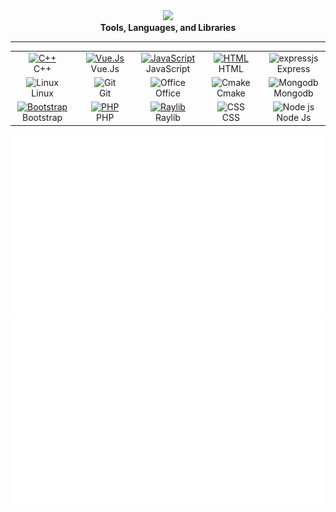 <div align="center">
  <img src="resources/goat.png" width="5%" />
</div>

<div align="center">
  <b>Tools, Languages, and Libraries</b>
  <hr />
</div>

<div align="center" style="margin-top: 3px">
  <table>
    <tr>
      <td align="center" width="95">
        <a href="https://en.cppreference.com/w/"
          ><img src="resources/cpp.png" width="48" height="48" alt="C++"
        /></a>
        <br />C++
      </td>
      <td align="center" width="95">
        <a href="https://vuejs.org/guide/introduction.html"
          ><img src="resources/vue.png" width="48" height="48" alt="Vue.Js"
        /></a>
        <br />Vue.Js
      </td>
      <td align="center" width="95">
        <a href="https://developer.mozilla.org/en-US/docs/Web/JavaScript"
          ><img
            src="resources/javascript-original.svg"
            width="48"
            height="48"
            alt="JavaScript"
        /></a>
        <br />JavaScript
      </td>
      <td align="center" width="95">
        <a href="https://developer.mozilla.org/en-US/docs/Web/HTML"
          ><img src="resources/html.png" width="48" height="48" alt="HTML"
        /></a>
        <br />HTML
      </td>
      <td align="center" width="95">
        <img src="resources/expressjs.png" width="48" height="48" alt="expressjs" />
        <br />Express
      </td>
    </tr>
    <tr>
      <td align="center" width="95">
        <img src="resources/linux.png" width="48" height="48" alt="Linux" />
        <br />Linux
      </td>
      <td align="center" width="95">
        <img src="resources/git.png" width="48" height="48" alt="Git" />
        <br />Git
      </td>
      <td align="center" width="95">
        <img src="resources/office.png" width="48" height="48" alt="Office" />
        <br />Office
      </td>
      <td align="center" width="95">
        <img src="resources/cmake.png" width="48" height="48" alt="Cmake" />
        <br />Cmake
      </td>
      <td align="center" width="95">
        <img src="resources/mongodb.png" width="48" height="48" alt="Mongodb" />
        <br />Mongodb
      </td>
    </tr>
    <tr>
      <td align="center" width="95">
        <a href="https://getbootstrap.com/docs/5.2/getting-started/introduction/"
          ><img
            src="resources/bootstrap-plain.svg"
            width="48"
            height="48"
            alt="Bootstrap"
        /></a>
        <br />Bootstrap
      </td>
      <td align="center" width="95">
        <a href="https://devdocs.io/php/"
          ><img src="resources/PHP.png" width="48" height="48" alt="PHP"
        /></a>
        <br />PHP
      </td>
      <td align="center" width="95">
        <a href="https://www.raylib.com/"
          ><img src="resources/raylib.png" width="48" height="48" alt="Raylib"
        /></a>
        <br />Raylib
      </td>
      <td align="center" width="95">
        <img src="resources/css.png" width="48" height="48" alt="CSS" />
        <br />CSS
      </td>
      <td align="center" width="95">
        <img src="resources/nodejs.png" width="48" height="48" alt="Node js" />
        <br />Node Js
      </td>
    </tr>
  </table>
</div>
<div align="center">
  <img
    src="https://raw.githubusercontent.com/Puwya/ReadmePanel/master/generated/languages.svg#gh-dark-mode-only"
    alt="Puwya Languages"
  />
  <img
    src="https://raw.githubusercontent.com/Puwya/ReadmePanel/master/generated/overview.svg#gh-dark-mode-only"
    alt="Puwya Stats"
  />
</div>

